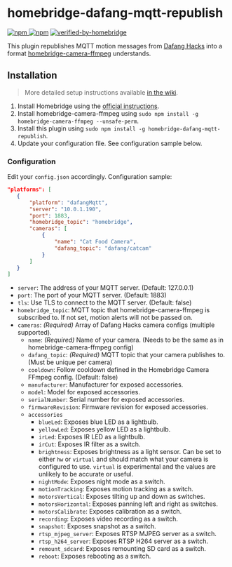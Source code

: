 # homebridge-dafang-mqtt-republish

[![npm](https://img.shields.io/npm/v/homebridge-dafang-mqtt-republish) ![npm](https://img.shields.io/npm/dt/homebridge-dafang-mqtt-republish)](https://www.npmjs.com/package/homebridge-dafang-mqtt-republish) [![verified-by-homebridge](https://badgen.net/badge/homebridge/verified/purple)](https://github.com/homebridge/homebridge/wiki/Verified-Plugins)

This plugin republishes MQTT motion messages from [Dafang Hacks](https://github.com/EliasKotlyar/Xiaomi-Dafang-Hacks) into a format [homebridge-camera-ffmpeg](https://github.com/homebridge-plugins/homebridge-camera-ffmpeg) understands.

## Installation

> More detailed setup instructions available [in the wiki](https://github.com/Sunoo/homebridge-dafang-mqtt-republish/wiki/Configuring-Dafang-Hacks-Cameras-for-Homebridge).

1. Install Homebridge using the [official instructions](https://github.com/homebridge/homebridge/wiki).
2. Install homebridge-camera-ffmpeg using `sudo npm install -g homebridge-camera-ffmpeg --unsafe-perm`.
3. Install this plugin using `sudo npm install -g homebridge-dafang-mqtt-republish`.
4. Update your configuration file. See configuration sample below.

### Configuration

Edit your `config.json` accordingly. Configuration sample:

 ```json
"platforms": [
    {
        "platform": "dafangMqtt",
        "server": "10.0.1.190",
        "port": 1883,
        "homebridge_topic": "homebridge",
        "cameras": [
            {
                "name": "Cat Food Camera",
                "dafang_topic": "dafang/catcam"
            }
        ]
    }
]
```

- `server`: The address of your MQTT server. (Default: 127.0.0.1)
- `port`: The port of your MQTT server. (Default: 1883)
- `tls`: Use TLS to connect to the MQTT server. (Default: false)
- `homebridge_topic`: MQTT topic that homebridge-camera-ffmpeg is subscribed to. If not set, motion alerts will not be passed on.
- `cameras`: _(Required)_ Array of Dafang Hacks camera configs (multiple supported).
  - `name`: _(Required)_ Name of your camera. (Needs to be the same as in homebridge-camera-ffmpeg config)
  - `dafang_topic`: _(Required)_ MQTT topic that your camera publishes to. (Must be unique per camera)
  - `cooldown`: Follow cooldown defined in the Homebridge Camera FFmpeg config. (Default: false)
  - `manufacturer`: Manufacturer for exposed accessories.
  - `model`: Model for exposed accessories.
  - `serialNumber`: Serial number for exposed accessories.
  - `firmwareRevision`: Firmware revision for exposed accessories.
  - `accessories`
    - `blueLed`: Exposes blue LED as a lightbulb.
    - `yellowLed`: Exposes yellow LED as a lightbulb.
    - `irLed`: Exposes IR LED as a lightbulb.
    - `irCut`: Exposes IR filter as a switch.
    - `brightness`: Exposes brightness as a light sensor. Can be set to either `hw` or `virtual` and should match what your camera is configured to use. `virtual` is experimental and the values are unlikely to be accurate or useful.
    - `nightMode`: Exposes night mode as a switch.
    - `motionTracking`: Exposes motion tracking as a switch.
    - `motorsVertical`: Exposes tilting up and down as switches.
    - `motorsHorizontal`: Exposes panning left and right as switches.
    - `motorsCalibrate`: Exposes calibration as a switch.
    - `recording`: Exposes video recording as a switch.
    - `snapshot`: Exposes snapshot as a switch.
    - `rtsp_mjpeg_server`: Exposes RTSP MJPEG server as a switch.
    - `rtsp_h264_server`: Exposes RTSP H264 server as a switch.
    - `remount_sdcard`: Exposes remounting SD card as a switch.
    - `reboot`: Exposes rebooting as a switch.
